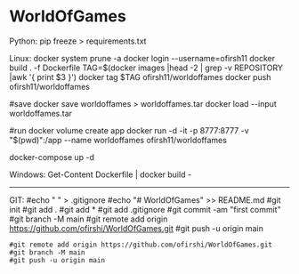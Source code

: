 # WorldOfGames

Python:
pip freeze > requirements.txt


Linux:
docker system prune -a
docker login --username=ofirsh11
docker build . -f Dockerfile
TAG=$(docker images |head -2 | grep -v REPOSITORY |awk '{ print $3 }')
docker tag $TAG ofirsh11/worldoffames
docker push ofirsh11/worldoffames

#save
docker save worldoffames > worldoffames.tar
docker load --input worldoffames.tar

#run
docker volume create app
docker run -d -it -p 8777:8777 -v "$(pwd)":/app --name worldoffames ofirsh11/worldoffames


docker-compose up -d

Windows:
    Get-Content Dockerfile | docker build -


------------
GIT:
    #echo " " > .gitignore
    #echo "# WorldOfGames" >> README.md
    #git init
    #git add .
    #git add *
    #git add .gitignore
    #git commit -am "first commit"
    #git branch -M main
    #git remote add origin https://github.com/ofirshi/WorldOfGames.git
    #git push -u origin main


    #git remote add origin https://github.com/ofirshi/WorldOfGames.git
    #git branch -M main
    #git push -u origin main